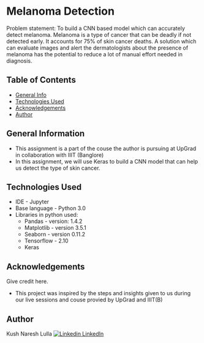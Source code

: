 # Melanoma Detection
Problem statement: To build a CNN based model which can accurately detect melanoma. Melanoma is a type of cancer that can be deadly if not detected early. It accounts for 75% of skin cancer deaths. A solution which can evaluate images and alert the dermatologists about the presence of melanoma has the potential to reduce a lot of manual effort needed in diagnosis.
## Table of Contents
* [General Info](#general-information)
* [Technologies Used](#technologies-used)
* [Acknowledgements](#acknowledgements)
* [Author](#Author)

## General Information
- This assignment is a part of the couse the author is pursuing at UpGrad in collaboration with IIIT (Banglore)
- In this assignment, we will use Keras to build a CNN model that can help us detect the type of skin cancer.


## Technologies Used
- IDE - Jupyter 
- Base language - Python 3.0
- Libraries in python used:
  * Pandas - version: 1.4.2
  * Matplotlib - version 3.5.1
  * Seaborn - version 0.11.2
  * Tensorflow - 2.10
  * Keras

## Acknowledgements
Give credit here.
- This project was inspired by the steps and insights given to us during our live sessions and couse provied by UpGrad and IIIT(B)

## Author
Kush Naresh Lulla [![Linkedin](https://i.stack.imgur.com/gVE0j.png) LinkedIn](https://www.linkedin.com/in/kush-lulla-74239611b/)
